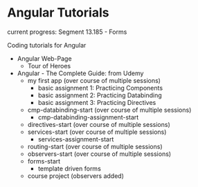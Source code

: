 # Angular Tutorials

current progress: Segment 13.185 - Forms

Coding tutorials for Angular
* Angular Web-Page
  * Tour of Heroes
* Angular - The Complete Guide: from Udemy
  * my first app (over course of multiple sessions)
    * basic assignment 1: Practicing Components
    * basic assignment 2: Practicing Databinding
    * basic assignment 3: Practicing Directives
  * cmp-databinding-start (over course of multiple sessions)
    * cmp-databinding-assignment-start
  * directives-start (over course of multiple sessions)
  * services-start (over course of multiple sessions)
    * services-assignment-start
  * routing-start (over course of multiple sessions)
  * observers-start (over course of multiple sessions)
  * forms-start
    * template driven forms
  * course project (observers added)
